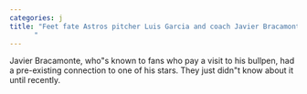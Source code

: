 ```yaml
---
categories: j
title: "Feet fate Astros pitcher Luis Garcia and coach Javier Bracamonte linked through gifted shoes
      "
---
```

Javier Bracamonte, who"s known to fans who pay a visit to his bullpen, had a pre-existing connection to one of his stars. They just didn"t know about it until recently.
      